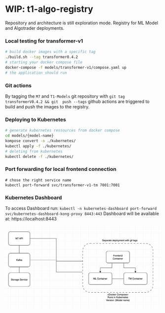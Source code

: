 # WIP: t1-algo-registry
Repository and architecture is still exploration mode.
Registry for ML Model and Algotrader deployments.


### Local testing for transformer-v1
```sh
# build docker images with a specific tag
./build.sh --tag transformer0.4.2 
# starting your docker compose file
docker-compose -f models/transformer-v1/compose.yaml up
# the application should run
```

### Git actions
By tagging the `M7` and `T1-Models` git repository with `git tag transformerV0.4.2 && git  push --tags` github actions are triggered to build and push the images to the registry.

### Deploying to Kubernetes
```sh
# generate kubernetes ressources from docker compose
cd models/{model-name}
kompose convert -o ./kubernetes/
kubectl apply -f ./kubernetes/
# deleting from kubernetes
kubectl delete -f ./kubernetes/
```

### Port forwarding for local frontend connection
```ssh
# chose the right service name
kubectl port-forward svc/transformer-v1-tm 7001:7001
```

### Kubernetes Dashboard
To access Dashboard run:
  `kubectl -n kubernetes-dashboard port-forward svc/kubernetes-dashboard-kong-proxy 8443:443`
Dashboard will be available at: https://localhost:8443

![Architecture](docs/architecture.png)